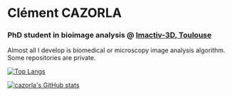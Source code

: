 <h1>Clément CAZORLA</h1>
<h3>PhD student in bioimage analysis @ <a href="https://www.imactiv-3d.com/">Imactiv-3D, Toulouse</a></h3>

Almost all I develop is biomedical or microscopy image analysis algorithm. Some repositories are private.

[![Top Langs](https://github-readme-stats.vercel.app/api/top-langs/?username=koopa31&layout=compact)](https://github.com/anuraghazra/github-readme-stats)

[![cazorla's GitHub stats](https://github-readme-stats.vercel.app/api?username=koopa31&show_icons=true)](https://github.com/anuraghazra/github-readme-stats)

